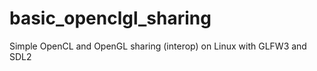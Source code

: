 basic_openclgl_sharing
======================

Simple OpenCL and OpenGL sharing (interop) on Linux with GLFW3 and SDL2
